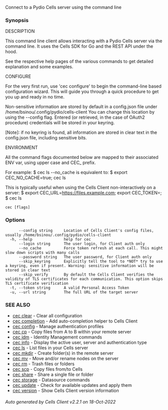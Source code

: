 Connect to a Pydio Cells server using the command line

### Synopsis


DESCRIPTION

  This command line client allows interacting with a Pydio Cells server via the command line. 
  It uses the Cells SDK for Go and the REST API under the hood.

  See the respective help pages of the various commands to get detailed explanation and some examples.

CONFIGURE

  For the very first run, use 'cec configure' to begin the command-line based configuration wizard. 
  This will guide you through a quick procedure to get you up and ready in no time.

  Non-sensitive information are stored by default in a config.json file under /home/bsinou/.config/pydio/cells-client
  You can change this location by using the --config flag.
  Entered (or retrieved, in the case of OAuth2 procedure) credentials will be stored in your keyring.

  [Note]: if no keyring is found, all information are stored in clear text in the config.json file, including sensitive bits.

ENVIRONMENT

  All the command flags documented below are mapped to their associated ENV var, using upper case and CEC_ prefix.

  For example:
    $ cec ls --no_cache
  is equivalent to: 
    $ export CEC_NO_CACHE=true; cec ls
   
  This is typically useful when using the Cells Client non-interactively on a server:
    $ export CEC_URL=https://files.example.com; export CEC_TOKEN=<Your Personal Access Token>; 
    $ cec ls



```
cec [flags]
```

### Options

```
      --config string     Location of Cells Client's config files, usually /home/bsinou/.config/pydio/cells-client
  -h, --help              help for cec
      --login string      The user login, for Client auth only
      --no_cache          Force token refresh at each call. This might slow down scripts with many calls
      --password string   The user password, for Client auth only
      --skip_keyring      Explicitly tell the tool to *NOT* try to use a keyring, even if present. Warning: sensitive information will be stored in clear text
      --skip_verify       By default the Cells Client verifies the validity of TLS certificates for each communication. This option skips TLS certificate verification
  -t, --token string      A valid Personal Access Token
  -u, --url string        The full URL of the target server
```

### SEE ALSO

* [cec clear](cec-clear)	 - Clear all configuration
* [cec completion](cec-completion)	 - Add auto-completion helper to Cells Client
* [cec config](cec-config)	 - Manage authentication profiles
* [cec cp](cec-cp)	 - Copy files from A to B within your remote server
* [cec idm](cec-idm)	 - Identity Management commands
* [cec info](cec-info)	 - Display the active user, server and authentication type
* [cec ls](cec-ls)	 - List files in your Cells server
* [cec mkdir](cec-mkdir)	 - Create folder(s) in the remote server
* [cec mv](cec-mv)	 - Move and/or rename nodes on the server
* [cec rm](cec-rm)	 - Trash files or folders
* [cec scp](cec-scp)	 - Copy files from/to Cells
* [cec share](cec-share)	 - Share a single file or folder
* [cec storage](cec-storage)	 - Datasource commands
* [cec update](cec-update)	 - Check for available updates and apply them
* [cec version](cec-version)	 - Show Cells Client version information

###### Auto generated by Cells Client v2.2.1 on 18-Oct-2022
